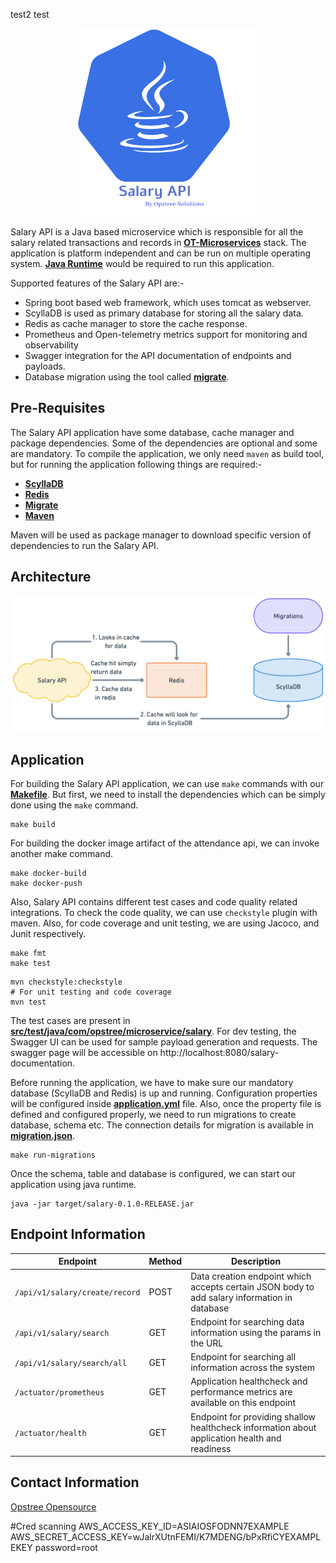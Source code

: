 test2
test
<p align="center">
  <img src="./static/salary-api-logo.svg" height="300" width="300">
</p>

Salary API is a Java based microservice which is responsible for all the salary related transactions and records in **[OT-Microservices](https://github.com/OT-MICROSERVICES)** stack. The application is platform independent and can be run on multiple operating system. **[Java Runtime](https://www.java.com/en/download/manual.jsp)** would be required to run this application.

Supported features of the Salary API are:-

- Spring boot based web framework, which uses tomcat as webserver.
- ScyllaDB is used as primary database for storing all the salary data.
- Redis as cache manager to store the cache response.
- Prometheus and Open-telemetry metrics support for monitoring and observability
- Swagger integration for the API documentation of endpoints and payloads.
- Database migration using the tool called **[migrate](https://github.com/golang-migrate/migrate)**.

## Pre-Requisites

The Salary API application have some database, cache manager and package dependencies. Some of the dependencies are optional and some are mandatory. To compile the application, we only need `maven` as build tool, but for running the application following things are required:-

- **[ScyllaDB](https://www.scylladb.com/)**
- **[Redis](https://redis.io/)**
- **[Migrate](https://github.com/golang-migrate/migrate)**
- **[Maven](https://maven.apache.org/)**

Maven will be used as package manager to download specific version of dependencies to run the Salary API.

## Architecture

![](./static/salary.png)

## Application

For building the Salary API application, we can use `make` commands with our **[Makefile](./Makefile)**. But first, we need to install the dependencies which can be simply done using the `make` command.

```shell
make build
```

For building the docker image artifact of the attendance api, we can invoke another make command.

```shell
make docker-build
make docker-push
```

Also, Salary API contains different test cases and code quality related integrations. To check the code quality, we can use `checkstyle` plugin with maven. Also, for code coverage and unit testing, we are using Jacoco, and Junit respectively.

```shell
make fmt
make test
```

```shell
mvn checkstyle:checkstyle
# For unit testing and code coverage
mvn test
```

The test cases are present in **[src/test/java/com/opstree/microservice/salary](./src/test/java/com/opstree/microservice/salary)**. For dev testing, the Swagger UI can be used for sample payload generation and requests. The swagger page will be accessible on http://localhost:8080/salary-documentation.

Before running the application, we have to make sure our mandatory database (ScyllaDB and Redis) is up and running. Configuration properties will be configured inside **[application.yml](./src/main/resources/application.yml)** file. Also, once the property file is defined and configured properly, we need to run migrations to create database, schema etc. The connection details for migration is available in **[migration.json](./migration.json)**.

```shell
make run-migrations
```

Once the schema, table and database is configured, we can start our application using java runtime.

```shell
java -jar target/salary-0.1.0-RELEASE.jar
```

## Endpoint Information

| **Endpoint**                   | **Method** | **Description**                                                                               |
|--------------------------------|------------|-----------------------------------------------------------------------------------------------|
| `/api/v1/salary/create/record` | POST       | Data creation endpoint which accepts certain JSON body to add salary information in database  |
| `/api/v1/salary/search`        | GET        | Endpoint for searching data information using the params in the URL                           |
| `/api/v1/salary/search/all`    | GET        | Endpoint for searching all information across the system                                      |
| `/actuator/prometheus`         | GET        | Application healthcheck and performance metrics are available on this endpoint                |
| `/actuator/health`             | GET        | Endpoint for providing shallow healthcheck information about application health and readiness |

## Contact Information

[Opstree Opensource](mailto:opensource@opstree.com)


#Cred scanning
AWS_ACCESS_KEY_ID=ASIAIOSFODNN7EXAMPLE AWS_SECRET_ACCESS_KEY=wJalrXUtnFEMI/K7MDENG/bPxRfiCYEXAMPLEKEY
password=root


